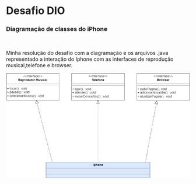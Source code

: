 # Desafio DIO

<h3>Diagramação de classes do iPhone</h3>
<br>

Minha resolução do desafio com a diagramação e os arquivos .java representado a interação do Iphone com as interfaces de reprodução musical,telefone e browser.
<br>

<p align="center">
<img src="./asset/imagem/IphoneDiagram.png"><p>
